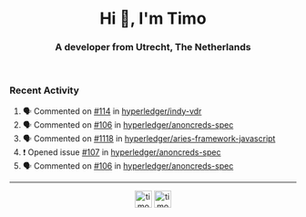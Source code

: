 <h1 align="center">Hi 👋, I'm Timo</h1>
<h3 align="center">A developer from Utrecht, The Netherlands</h3>
<br/>
<!-- https://github.com/rahuldkjain/github-profile-readme-generator --!>

<!--  <p align="left"><img src="https://github-readme-stats.vercel.app/api?username=timoglastra&show_icons=true&count_private=true&" alt="timoglastra" /></p> --!>

<!--
Github language stats
<p align="left"><img src="https://github-readme-stats.vercel.app/api/top-langs/?username=timoglastra&layout=compact" alt="timoglastra" /><p>
-->

<!-- Codestats language stats -->
<!-- <p align="left"><img src="https://codestats-readme.vercel.app/api/top-langs/?username=timoglastra&layout=compact&language_count=12" alt="timoglastra" /><p>    --!>
  
<h3>Recent Activity</h3>

<!--START_SECTION:activity-->
1. 🗣 Commented on [#114](https://github.com/hyperledger/indy-vdr/issues/114) in [hyperledger/indy-vdr](https://github.com/hyperledger/indy-vdr)
2. 🗣 Commented on [#106](https://github.com/hyperledger/anoncreds-spec/issues/106) in [hyperledger/anoncreds-spec](https://github.com/hyperledger/anoncreds-spec)
3. 🗣 Commented on [#1118](https://github.com/hyperledger/aries-framework-javascript/issues/1118) in [hyperledger/aries-framework-javascript](https://github.com/hyperledger/aries-framework-javascript)
4. ❗️ Opened issue [#107](https://github.com/hyperledger/anoncreds-spec/issues/107) in [hyperledger/anoncreds-spec](https://github.com/hyperledger/anoncreds-spec)
5. 🗣 Commented on [#106](https://github.com/hyperledger/anoncreds-spec/issues/106) in [hyperledger/anoncreds-spec](https://github.com/hyperledger/anoncreds-spec)
<!--END_SECTION:activity-->

---

<p align="center">
<a href="https://twitter.com/timoglastra" target="blank"><img align="center" src="https://cdn.jsdelivr.net/npm/simple-icons@3.0.1/icons/twitter.svg" alt="timoglastra" height="30" width="30" /></a>
<a href="https://linkedin.com/in/timoglastra" target="blank"><img align="center" src="https://cdn.jsdelivr.net/npm/simple-icons@3.0.1/icons/linkedin.svg" alt="timoglastra" height="30" width="30" /></a>
</p>



